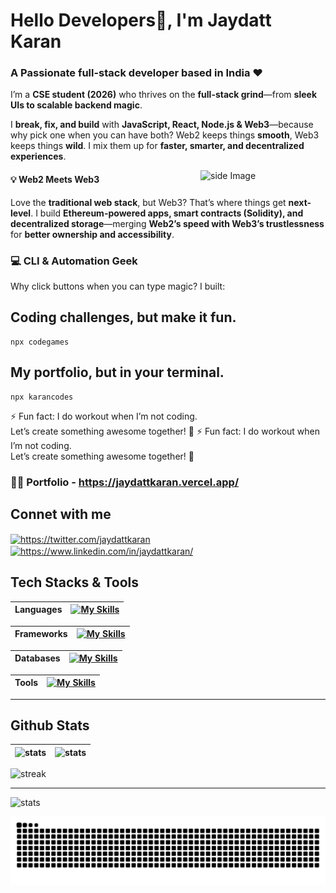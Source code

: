 

# Hello Developers👋, I'm Jaydatt Karan
### A Passionate full-stack developer based in India ❤️

I’m a **CSE student (2026)** who thrives on the **full-stack grind**—from **sleek UIs to scalable backend magic**.  

I **break, fix, and build** with **JavaScript, React, Node.js & Web3**—because why pick one when you can have both? Web2 keeps things **smooth**, Web3 keeps things **wild**. I mix them up for **faster, smarter, and decentralized experiences**.  

<img src="https://github.com/sciencepal/sciencepal/blob/master/assets/life_balance.gif" alt="side Image" align="right" width="200" height="auto" />

#### 💡 Web2 Meets Web3
Love the **traditional web stack**, but Web3? That’s where things get **next-level**. I build **Ethereum-powered apps, smart contracts (Solidity), and decentralized storage**—merging **Web2’s speed with Web3’s trustlessness** for **better ownership and accessibility**. 


### 💻 CLI & Automation Geek
Why click buttons when you can type magic? I built:


Coding challenges, but make it fun.
---
```
npx codegames
```


My portfolio, but in your terminal.
---
```
npx karancodes
```



⚡ Fun fact: I do workout when I’m not coding.  
Let’s create something awesome together! 🚀
⚡ Fun fact: I do workout when I’m not coding.  
Let’s create something awesome together! 🚀


### 👨‍💻 Portfolio - https://jaydattkaran.vercel.app/



## Connet with me

<p align="left">
<a href="https://twitter.com/jaydattkaran" target="blank"><img align="center" src="https://raw.githubusercontent.com/rahuldkjain/github-profile-readme-generator/master/src/images/icons/Social/twitter.svg" alt="https://twitter.com/jaydattkaran" height="30" width="40" /></a>
<a href="https://www.linkedin.com/in/jaydattkaran/" target="blank"><img align="center" src="https://raw.githubusercontent.com/rahuldkjain/github-profile-readme-generator/master/src/images/icons/Social/linked-in-alt.svg" alt="https://www.linkedin.com/in/jaydattkaran/" height="30" width="40" border="none"/></a>
</p>

<!-- <img align="left" src="https://visitor-badge.laobi.icu/badge?page_id=jaydattkaran.jaydattkaran" /> -->


## Tech Stacks & Tools

| Languages | [![My Skills](https://skillicons.dev/icons?i=c,cpp,html,css,js,ts)](https://skillicons.dev) | 
| ------------- | ------------- |

| Frameworks | [![My Skills](https://skillicons.dev/icons?i=react,nextjs,threejs,tailwindcss,express)](https://skillicons.dev) | 
| ------------- | ------------- |

| Databases | [![My Skills](https://skillicons.dev/icons?i=mongodb,postgres)](https://skillicons.dev) | 
| ------------- | ------------- |

| Tools | [![My Skills](https://skillicons.dev/icons?i=postman,git,aws,figma,bash,gcp,linux,ubuntu)](https://skillicons.dev)  | 
| ------------- | ------------- |

---

## Github Stats

| ![stats](https://github-readme-stats.vercel.app/api?username=jaydattkaran&show_icons=true&theme=gotham&hide_border=true) | ![stats](https://github-readme-stats.vercel.app/api/top-langs/?username=anuraghazra&layout=compact&theme=gotham&hide_border=true) |
| ------------- | ------------- |

![streak](https://github-readme-streak-stats-trinibs-projects.vercel.app/?user=jaydattkaran&theme=gotham)

---
![stats](https://github-readme-activity-graph.vercel.app/graph?username=jaydattkaran&radius=16&theme=react&area=true&order=5)


![snake animation](https://raw.githubusercontent.com/jaydattkaran/jaydattkaran/output/snake.svg)


